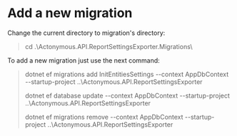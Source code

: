 ﻿# Add a new migration

Change the current directory to migration's directory:
> cd .\Actonymous.API.ReportSettingsExporter.Migrations\

To add a new migration just use the next command:
> dotnet ef migrations add InitEntitiesSettings --context AppDbContext --startup-project ..\Actonymous.API.ReportSettingsExporter
> 
> dotnet ef database update --context AppDbContext --startup-project ..\Actonymous.API.ReportSettingsExporter
>
> dotnet ef migrations remove --context AppDbContext --startup-project ..\Actonymous.API.ReportSettingsExporter